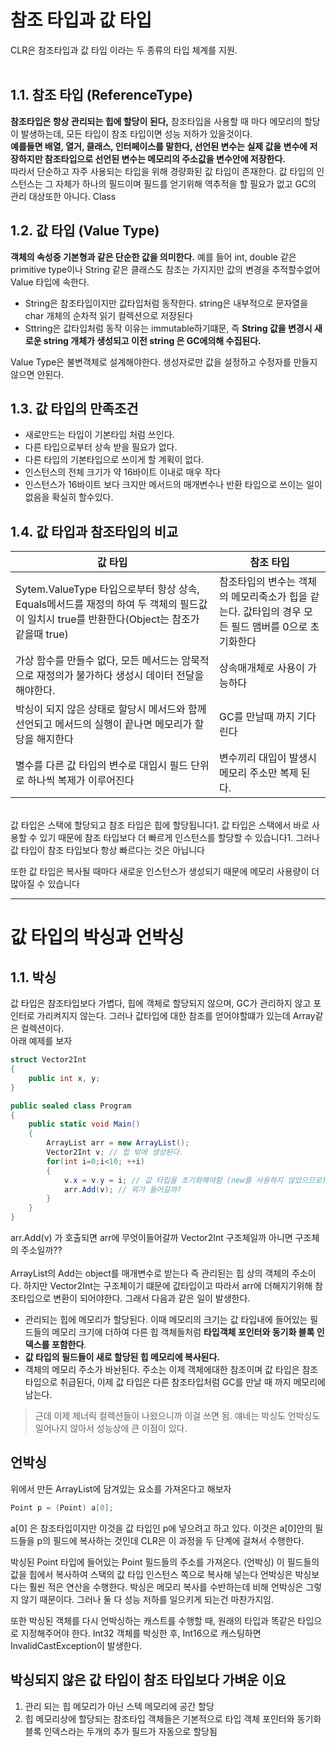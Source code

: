 # 참조 타입과 값 타입
CLR은 참조타입과 값 타입 이라는 두 종류의 타입 체계를 지원.  
<br>
## 1.1. 참조 타입 (ReferenceType)
**참조타입은 항상 관리되는 힙에 할당이 된다,** 참조타입을 사용할 때 마다 메모리의 할당이 발생하는데, 모든 타입이 참조 타입이면 성능 저하가 있을것이다.  
**예를들면 배열, 열거, 클래스, 인터페이스를 말한다, 선언된 변수는 실제 값을 변수에 저장하지만 참조타입으로 선언된 변수는 메모리의 주소값을 변수안에 저장한다.**  
따라서 단순하고 자주 사용되는 타입을 위해 경량화된 값 타입이 존재한다. 값 타입의 인스턴스는 그 자체가 하나의 필드이며 필드를 얻기위해 역추적을 할 필요가 없고 GC의 관리 대상또한 아니다. Class
<br>
## 1.2. 값 타입 (Value Type)
**객체의 속성중 기본형과 같은 단순한 값을 의미한다.** 예를 들어 int, double 같은 primitive type이나 String 같은 클래스도 참조는 가지지만 값의 변경을 추적할수없어 Value 타입에 속한다.  
* String은 참조타입이지만 값타입처럼 동작한다. string은 내부적으로 문자열을 char 개체의 순차적 읽기 컬렉션으로 저장된다
* Sttring은 값타입처럼 동작 이유는 immutable하기떄문, 즉 **String 값을 변경시 새로운 string 개체가 생성되고 이전 string 은 GC에의해 수집된다.** 

Value Type은 불변객체로 설계해야한다. 생성자로만 값을 설정하고 수정자를 만들지 않으면 안된다.  
## 1.3. 값 타입의 만족조건
* 새로만드는 타입이 기본타입 처럼 쓰인다.
* 다른 타입으로부터 상속 받을 필요가 없다.
* 다른 타입의 기본타입으로 쓰이게 할 계획이 없다.
* 인스턴스의 전체 크기가 약 16바이트 이내로 매우 작다
* 인스턴스가 16바이트 보다 크지만 메서드의 매개변수나 반환 타입으로 쓰이는 일이 없음을 확실히 할수있다.
## 1.4. 값 타입과  참조타입의 비교
| 값 타입|참조 타입|
|---|---|
|Sytem.ValueType 타입으로부터 항상 상속, Equals메서드를 재정의 하여 두 객체의 필드값이 일치시 true를 반환한다(Object는 참조가 같을때 true)|참조타입의 변수는 객체의 메모리죽소가 힙을 같는다. 값타입의 경우 모든 필드 맴버를 0으로 초기화한다|
|가상 함수를 만들수 없다, 모든 메서드는 암묵적으로 재정의가 불가하다 생성시 데이터 전달을 해야한다.|상속매개체로 사용이 가능하다|
|박싱이 되지 않은 상태로 할당시 메서드와 함께 선언되고 메서드의 실행이 끝나면 메모리가 할당을 해지한다|GC를 만날때 까지 기다린다|
|별수를 다른 값 타입의 변수로 대입시 필드 단위로 하나씩 복제가 이루어진다|변수끼리 대입이 발생시 메모리 주소만 복제 된다.|

<br>
값 타입은 스택에 할당되고 참조 타입은 힙에 할당됩니다1. 값 타입은 스택에서 바로 사용할 수 있기 때문에 참조 타입보다 더 빠르게 인스턴스를 할당할 수 있습니다1. 그러나 값 타입이 참조 타입보다 항상 빠르다는 것은 아닙니다

또한 값 타입은 복사될 때마다 새로운 인스턴스가 생성되기 때문에 메모리 사용량이 더 많아질 수 있습니다

---
# 값 타입의 박싱과 언박싱
## 1.1. 박싱
값 타입은 참조타입보다 가볍다, 힙에 객체로 할당되지 않으며, GC가 관리하지 않고 포인터로 가리켜지지 않는다. 그러나 값타입에 대한 참조를 얻어야할떄가 있는데 Array같은 컬렉션이다.  
아래 예제를 보자
```c#
struct Vector2Int
{
    public int x, y;
}

public sealed class Program
{
    public static void Main()
    {
        ArrayList arr = new ArrayList();
        Vector2Int v; // 힙 밖에 생성된다.
        for(int i=0;i<10; ++i)
        {
            v.x = v.y = i; // 값 타입을 초기화해야함 (new를 사용하지 않았으므로)
            arr.Add(v); // 뭐가 들어갈까?
        }
    }
}
```
arr.Add(v) 가 호출되면 arr에 무엇이들어갈까 Vector2Int 구조체일까 아니면 구조체의 주소일까??   
<br>
ArrayList의 Add는 object를 매개변수로 받는다 즉 관리된는 힙 상의 객체의 주소이다.
하지만 Vector2Int는 구조체이기 떄문에 값타입이고 따라서 arr에 더해지기위해 참조타입으로 변환이 되어야한다. 그래서 다음과 같은 일이 발생한다.
* 관리되는 힙에 메모리가 할당된다. 이때 메모리의 크기는 값 타입내에 들어있는 필드들의 메모리 크기에 더하여 다른 힙 객체들처럼 **타입객체 포인터와 동기화 블록 인덱스를 포함한다**.
* **값 타입의 필드들이 새로 할당된 힙 메모리에 복사된다.**
* 객체의 메모리 주소가 바놘된다. 주소는 이제 객체에대한 참조이며 값 타입은 참조 타입으로 취급된다, 이제 값 타입은 다른 참조타입처럼 GC를 만날 때 까지 메모리에 남는다.

> 근데 이제 제너릭 컬렉션들이 나왔으니까 이걸 쓰면 됨. 얘네는 박싱도 언박싱도 일어나지 않아서 성능상에 큰 이점이 있다.

## 언박싱
위에서 만든 ArrayList에 담겨있는 요소를 가져온다고 해보자
```c#
Point p = (Point) a[0];
```
a[0] 은 참조타입이지만 이것을 값 타입인 p에 넣으려고 하고 있다. 이것은 a[0]안의 필드들을 p의 필드에 복사하는 것인데 CLR은 이 과정을 두 단계에 걸쳐서 수행한다.

박싱된 Point 타입에 들어있는 Point 필드들의 주소를 가져온다. (언박싱)
이 필드들의 값을 힙에서 복사하여 스택의 값 타입 인스턴스 쪽으로 복사해 넣는다
언박싱은 박싱보다는 훨씬 적은 연산을 수행한다. 박싱은 메모리 복사를 수반하는데 비해 언박싱은 그렇지 않기 때문이다.  그러나 둘 다 성능 저하를 일으키게 되는건 마찬가지임.

또한 박싱된 객체를 다시 언박싱하는 캐스트를 수행할 때, 원래의 타입과 똑같은 타입으로 지정해주어야 한다. Int32 객체를 박싱한 후, Int16으로 캐스팅하면 InvalidCastException이 발생한다.

## 박싱되지 않은 값 타입이 참조 타입보다 가벼운 이요
1. 관리 되는 힙 메모리가 아닌 스텍 메모리에 공간 할당
2. 힙 메모리상에 할당되는 참조타입 객체들은 기본적으로 타입 객체 포인터와 동기화 블록 인덱스라는 두개의 추가 필드가 자동으로 할당됨